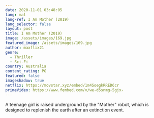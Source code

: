```yaml
---
date: 2020-11-01 03:48:05
lang: mal
lang-ref: I Am Mother (2019)
lang_selector: false
layout: post
title: I Am Mother (2019)
image: /assets/images/169.jpg
featured_image: /assets/images/169.jpg
author: maxflix21
genre:
  - Thriller
  - Sci-Fi
country: Australia
content_rating: PG
featured: false
imageshadow: true
netflix: https://movstar.xyz/embed/1m4SoegkRRED6cr
primeVideo: https://www.fembed.com/v/we-d5snmg-5gjx-
---
```

A teenage girl is raised underground by the "Mother" robot, which is designed to replenish the earth after an extinction event.